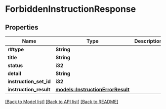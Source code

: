 # ForbiddenInstructionResponse

## Properties

Name | Type | Description | Notes
------------ | ------------- | ------------- | -------------
**r#type** | **String** |  |
**title** | **String** |  |
**status** | **i32** |  |
**detail** | **String** |  |
**instruction_set_id** | **i32** |  |
**instruction_result** | [**models::InstructionErrorResult**](InstructionErrorResult.md) |  |

[[Back to Model list]](../README.md#documentation-for-models) [[Back to API list]](../README.md#documentation-for-api-endpoints) [[Back to README]](../README.md)
